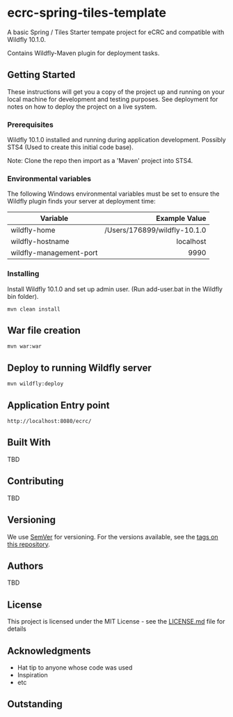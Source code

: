 # ecrc-spring-tiles-template

A basic Spring / Tiles Starter tempate project for eCRC and compatible with Wildfly 10.1.0. 

Contains Wildfly-Maven plugin for deployment tasks. 

## Getting Started

These instructions will get you a copy of the project up and running on your local machine for development and testing purposes. See deployment for notes on how to deploy the project on a live system.

### Prerequisites

Wildfly 10.1.0 installed and running during application development. 
Possibly STS4 (Used to create this initial code base). 

Note: Clone the repo then import as a 'Maven' project into STS4.

### Environmental variables

The following Windows environmental variables must be set to ensure the Wildfly plugin finds your server at deployment time: 

| Variable                   | Example Value                |
| -------------------------- |-----------------------------:|
| wildfly-home               | /Users/176899/wildfly-10.1.0 |
| wildfly-hostname           | localhost                    |
| wildfly-management-port    | 9990                         |

### Installing

Install Wildfly 10.1.0 and set up admin user. (Run add-user.bat in the Wildfly bin folder). 

```
mvn clean install
```

## War file creation

```
mvn war:war
```

## Deploy to running Wildfly server

```
mvn wildfly:deploy
```

## Application Entry point

```
http://localhost:8080/ecrc/
```

## Built With

TBD

## Contributing

TBD

## Versioning

We use [SemVer](http://semver.org/) for versioning. For the versions available, see the [tags on this repository](https://github.com/your/project/tags). 

## Authors

TBD

## License

This project is licensed under the MIT License - see the [LICENSE.md](LICENSE.md) file for details

## Acknowledgments

* Hat tip to anyone whose code was used
* Inspiration
* etc

## Outstanding 



